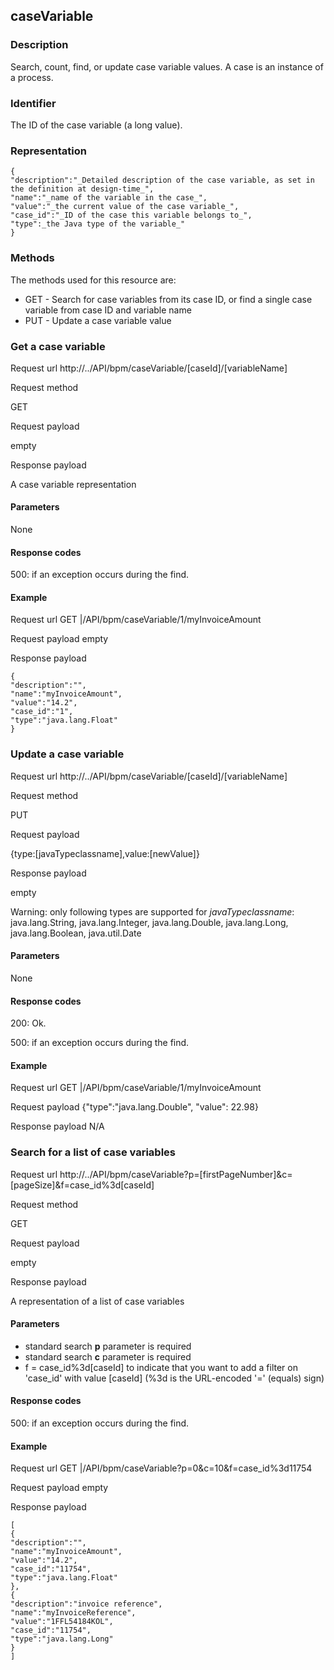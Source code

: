 ## caseVariable 

### Description

Search, count, find, or update case variable values. A case is an instance of a process.

### Identifier

The ID of the case variable (a long value).

### Representation

    {
    "description":"_Detailed description of the case variable, as set in the definition at design-time_",
    "name":"_name of the variable in the case_",
    "value":"_the current value of the case variable_",
    "case_id":"_ID of the case this variable belongs to_",
    "type":_the Java type of the variable_"
    }
    

### Methods

The methods used for this resource are:

* GET - Search for case variables from its case ID, or find a single case variable from case ID and variable name
* PUT - Update a case variable value

### Get a case variable
  
Request url
http://../API/bpm/caseVariable/\[caseId\]/\[variableName\]

Request method

GET

Request payload

empty

Response payload

A case variable representation

#### Parameters

None

#### Response codes

500: if an exception occurs during the find.

#### Example
Request url
GET |/API/bpm/caseVariable/1/myInvoiceAmount

Request payload
empty

Response payload

    
    {				
    "description":"",
    "name":"myInvoiceAmount",
    "value":"14.2",
    "case_id":"1",
    "type":"java.lang.Float"
    }
    

### Update a case variable

Request url
http://../API/bpm/caseVariable/\[caseId\]/\[variableName\]

Request method

PUT

Request payload

{type:\[javaTypeclassname\],value:\[newValue\]}

Response payload

empty

Warning: only following types are supported for _javaTypeclassname_: java.lang.String, java.lang.Integer, java.lang.Double, java.lang.Long, java.lang.Boolean, java.util.Date

#### Parameters

None

#### Response codes

200: Ok.

500: if an exception occurs during the find.

#### Example
Request url
GET |/API/bpm/caseVariable/1/myInvoiceAmount

Request payload
{"type":"java.lang.Double", "value": 22.98}

Response payload
N/A

### Search for a list of case variables

Request url
http://../API/bpm/caseVariable?p=\[firstPageNumber\]&c=\[pageSize\]&f=case\_id%3d\[caseId\]

Request method

GET

Request payload

empty

Response payload

A representation of a list of case variables

#### Parameters

* standard search **p** parameter is required
* standard search **c** parameter is required
* f = case\_id%3d\[caseId\] to indicate that you want to add a filter on 'case\_id' with value \[caseId\] (%3d is the URL-encoded '=' (equals) sign)

#### Response codes

500: if an exception occurs during the find.

#### Example
Request url
GET |/API/bpm/caseVariable?p=0&c=10&f=case\_id%3d11754

Request payload
empty

Response payload

    
    [
    {
    "description":"",
    "name":"myInvoiceAmount",
    "value":"14.2",
    "case_id":"11754",
    "type":"java.lang.Float"
    }, 
    {
    "description":"invoice reference",
    "name":"myInvoiceReference",
    "value":"1FFL54184KOL",
    "case_id":"11754",
    "type":"java.lang.Long"
    }
    ]